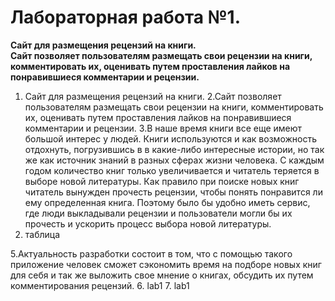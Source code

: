 # Лабораторная работа №1.  
**Сайт для размещения рецензий на книги.**  
**Сайт позволяет пользователям размещать свои рецензии на книги, комментировать их, оценивать путем проставления лайков на понравившиеся комментарии и рецензии.**  

1. Сайт для размещения рецензий на книги.
2.Сайт позволяет пользователям размещать свои рецензии на книги, комментировать их, оценивать путем проставления лайков на понравившиеся комментарии и рецензии.
3.В наше время книги все еще имеют большой интерес у людей. Книги используются и как возможность отдохнуть, погрузившись в 
в какие-либо интересные истории, но так же как источник знаний в разных сферах жизни человека. С каждым годом количество книг только увеличивается и читатель теряется в выборе новой литературы.
Как правило при поиске новых книг читатель вынужден прочесть рецензии, чтобы понять понравится ли ему определенная книга. Поэтому было бы удобно иметь сервис, где люди выкладывали рецензии и пользователи 
могли бы их прочесть и ускорить процесс выбора новой литературы.
4. таблица

5.Актуальность разработки состоит в том, что с помощью такого приложение человек сможет сэкономить время на подборе новых книг для себя и так же 
выложить свое мнение о книгах, обсудить их путем комментирования рецензий.
6. lab1
7. lab1
